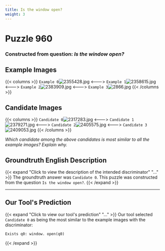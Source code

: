 ```yaml
---
title: Is the window open?
weight: 3
---
```


# Puzzle 960
### Constructed from question: _Is the window open?_


## Example Images
{{< columns >}}
`Example 0`![2355428.jpg](/gqa_images/2355428.jpg)
<--->
`Example 1`![2358615.jpg](/gqa_images/2358615.jpg)
<--->
`Example 2`![2383909.jpg](/gqa_images/2383909.jpg)
<--->
`Example 3`![2866.jpg](/gqa_images/2866.jpg)
{{< /columns >}}

## Candidate Images
{{< columns >}}
`Candidate 0`![2317283.jpg](/gqa_images/2317283.jpg)
<--->
`Candidate 1`![2379271.jpg](/gqa_images/2379271.jpg)
<--->
`Candidate 2`![2405575.jpg](/gqa_images/2405575.jpg)
<--->
`Candidate 3`![2409053.jpg](/gqa_images/2409053.jpg)
{{< /columns >}}

*Which candidate among the above candidates is most similar to all the example images? Explain why.*

## Groundtruth English Description

{{< expand "Click to view the description of the intended discriminator" "..." >}}
The groundtruth answer was `Candidate 0`. This puzzle was constructed from the question `Is the window open?`.
{{< /expand >}}

---

## Our Tool's Prediction

{{< expand "Click to view our tool's prediction" "..." >}}
Our tool selected `Candidate 0` as being the most similar to the example images with the discriminator:
```plaintext
Exists q0: window. open(q0)
```
{{< /expand >}}
